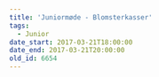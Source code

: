 ```yaml
---
title: 'Juniormøde - Blomsterkasser'
tags:
  - Junior
date_start: 2017-03-21T18:00:00
date_end: 2017-03-21T20:00:00
old_id: 6654
---
```

